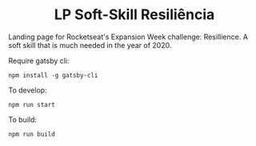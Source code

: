 
<h1 align="center">
  LP Soft-Skill   Resiliência
</h1>

Landing page for Rocketseat's Expansion Week challenge: Resillience. A soft skill that is much needed in the year of 2020.

Require gatsby cli: 

`npm install -g gatsby-cli`
 
To develop: 

`npm run start`
 
To build: 

`npm run build`